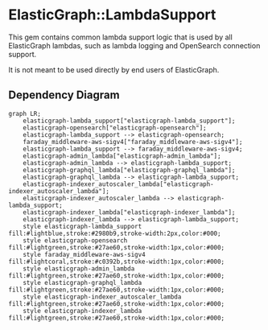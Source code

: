 # ElasticGraph::LambdaSupport

This gem contains common lambda support logic that is used by all ElasticGraph
lambdas, such as lambda logging and OpenSearch connection support.

It is not meant to be used directly by end users of ElasticGraph.

## Dependency Diagram

```mermaid
graph LR;
    elasticgraph-lambda_support["elasticgraph-lambda_support"];
    elasticgraph-opensearch["elasticgraph-opensearch"];
    elasticgraph-lambda_support --> elasticgraph-opensearch;
    faraday_middleware-aws-sigv4["faraday_middleware-aws-sigv4"];
    elasticgraph-lambda_support --> faraday_middleware-aws-sigv4;
    elasticgraph-admin_lambda["elasticgraph-admin_lambda"];
    elasticgraph-admin_lambda --> elasticgraph-lambda_support;
    elasticgraph-graphql_lambda["elasticgraph-graphql_lambda"];
    elasticgraph-graphql_lambda --> elasticgraph-lambda_support;
    elasticgraph-indexer_autoscaler_lambda["elasticgraph-indexer_autoscaler_lambda"];
    elasticgraph-indexer_autoscaler_lambda --> elasticgraph-lambda_support;
    elasticgraph-indexer_lambda["elasticgraph-indexer_lambda"];
    elasticgraph-indexer_lambda --> elasticgraph-lambda_support;
    style elasticgraph-lambda_support fill:#lightblue,stroke:#2980b9,stroke-width:2px,color:#000;
    style elasticgraph-opensearch fill:#lightgreen,stroke:#27ae60,stroke-width:1px,color:#000;
    style faraday_middleware-aws-sigv4 fill:#lightcoral,stroke:#c0392b,stroke-width:1px,color:#000;
    style elasticgraph-admin_lambda fill:#lightgreen,stroke:#27ae60,stroke-width:1px,color:#000;
    style elasticgraph-graphql_lambda fill:#lightgreen,stroke:#27ae60,stroke-width:1px,color:#000;
    style elasticgraph-indexer_autoscaler_lambda fill:#lightgreen,stroke:#27ae60,stroke-width:1px,color:#000;
    style elasticgraph-indexer_lambda fill:#lightgreen,stroke:#27ae60,stroke-width:1px,color:#000;
```
